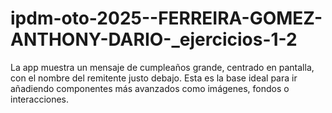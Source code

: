 # ipdm-oto-2025--FERREIRA-GOMEZ-ANTHONY-DARIO-_ejercicios-1-2
La app muestra un mensaje de cumpleaños grande, centrado en pantalla, con el nombre del remitente justo debajo. Esta es la base ideal para ir añadiendo componentes más avanzados como imágenes, fondos o interacciones.




    
